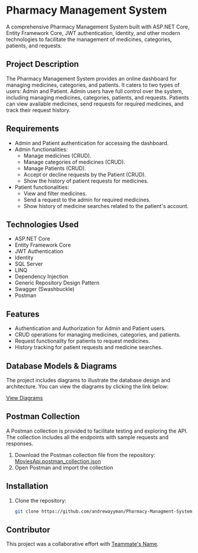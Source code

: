 # Pharmacy Management System

A comprehensive Pharmacy Management System built with ASP.NET Core, Entity Framework Core, JWT authentication, Identity, and other modern technologies to facilitate the management of medicines, categories, patients, and requests.

## Project Description

The Pharmacy Management System provides an online dashboard for managing medicines, categories, and patients. It caters to two types of users: Admin and Patient. Admin users have full control over the system, including managing medicines, categories, patients, and requests. Patients can view available medicines, send requests for required medicines, and track their request history.

## Requirements

- Admin and Patient authentication for accessing the dashboard.
- Admin functionalities:
  - Manage medicines (CRUD).
  - Manage categories of medicines (CRUD).
  - Manage Patients (CRUD).
  - Accept or decline requests by the Patient (CRUD).
  - Show the history of patient requests for medicines.
- Patient functionalities:
  - View and filter medicines.
  - Send a request to the admin for required medicines.
  - Show history of medicine searches related to the patient's account.

## Technologies Used

- ASP.NET Core
- Entity Framework Core
- JWT Authentication
- Identity
- SQL Server
- LINQ
- Dependency Injection
- Generic Repository Design Pattern
- Swagger (Swashbuckle)
- Postman

## Features

- Authentication and Authorization for Admin and Patient users.
- CRUD operations for managing medicines, categories, and patients.
- Request functionality for patients to request medicines.
- History tracking for patient requests and medicine searches.

## Database Models & Diagrams

The project includes diagrams to illustrate the database design and architecture. You can view the diagrams by clicking the link below:

[View Diagrams](https://github.com/andrewayyman/Pharmacy-Managment-System/blob/master/IA_Diagram.pdf)

## Postman Collection

A Postman collection is provided to facilitate testing and exploring the API. The collection includes all the endpoints with sample requests and responses.

1. Download the Postman collection file from the repository: [MoviesApi.postman_collection.json](Postman_Collections)
2. Open Postman and import the collection




## Installation

1. Clone the repository:
   ```bash
   git clone https://github.com/andrewayyman/Pharmacy-Managment-System.git

## Contributor

This project was a collaborative effort with [Teammate's Name](https://github.com/teammate).

